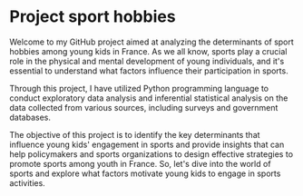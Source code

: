 # Project sport hobbies

Welcome to my GitHub project aimed at analyzing the determinants of sport hobbies among young kids in France. As we all know, sports play a crucial role in the physical and mental development of young individuals, and it's essential to understand what factors influence their participation in sports. 

Through this project, I have utilized Python programming language to conduct exploratory data analysis and inferential statistical analysis on the data collected from various sources, including surveys and government databases. 

The objective of this project is to identify the key determinants that influence young kids' engagement in sports and provide insights that can help policymakers and sports organizations to design effective strategies to promote sports among youth in France. So, let's dive into the world of sports and explore what factors motivate young kids to engage in sports activities.

